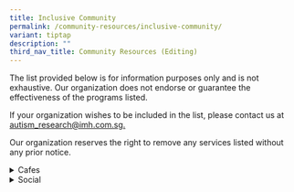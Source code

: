 ```yaml
---
title: Inclusive Community
permalink: /community-resources/inclusive-community/
variant: tiptap
description: ""
third_nav_title: Community Resources (Editing)
---
```

<p>The list provided below is for information purposes only and is not exhaustive.
Our organization does not endorse or guarantee the effectiveness of the
programs listed.</p>
<p>If your organization wishes to be included in the list, please contact
us at <a href="mailto:autism_research@imh.com.sg" rel="noopener noreferrer nofollow" target="_blank">autism_research@imh.com.sg.</a>
</p>
<p>Our organization reserves the right to remove any services listed without
any prior notice.</p>
<div data-type="detailGroup" class="isomer-accordion isomer-accordion-white">
<details class="isomer-details">
<summary>Cafes</summary>
<div data-type="detailsContent" class="isomer-details-content">
<table style="minWidth: 50px">
<colgroup>
<col>
<col>
</colgroup>
<tbody>
<tr>
<th rowspan="1" colspan="1">
<p>Organisation
<br>&amp; Contact Details</p>
</th>
<th rowspan="1" colspan="1">
<p>More Information</p>
</th>
</tr>
<tr>
<td rowspan="1" colspan="1">
<p><strong><a href="https://crossingscafe.com.sg/" rel="noopener nofollow" target="_blank">Crossings Café</a></strong>
<br>
<br>Tel: 6338 2669
<br>Email:
<br><a href="mailto:manager@crossingscafe.com.sg" rel="noopener noreferrer nofollow" target="_blank">manager@crossingscafe.com.sg</a>
</p>
</td>
<td rowspan="1" colspan="1">
<p>A social-enterprise that serves quality food at great prices.</p>
<p>Currently, interns of the cafe consist of students from Assumption Pathway
School and Bettr Barista.</p>
<p></p>
<p>Tues - Sun: 10:00am - 10:00pm</p>
<p></p>
<p><em>Location: Catholic Centre, 55 Waterloo Street, S187954</em>
</p>
</td>
</tr>
<tr>
<td rowspan="1" colspan="1">
<p><strong><a href="https://forewordcoffee.com/" rel="noopener nofollow" target="_blank">Foreword Coffee</a></strong>
</p>
<p></p>
<p>Tel: 8949 0142</p>
</td>
<td rowspan="1" colspan="1">
<p>A social enterprise cafe that provides employment opportunities for persons
with disabilities, special needs, and mental health conditions.</p>
<p></p>
<p>Mon - Fri: 8am - 5pm</p>
<p></p>
<p><em>Location: NUS | Mediacorp Campus | Temasek Shophouse | Esplanade Mall</em>
</p>
</td>
</tr>
<tr>
<td rowspan="1" colspan="1">
<p><strong><a href="https://www.facebook.com/cafemetta/" rel="noopener nofollow" target="_blank">Metta Cafe</a></strong>
</p>
<p></p>
<p>Tel: 6580 4624
<br>Email:
<br><a href="mailto:mettacafe@metta.org.sg" rel="noopener noreferrer nofollow" target="_blank">mettacafe@metta.org.sg</a>
</p>
</td>
<td rowspan="1" colspan="1">
<p>A bakery that provides employment and training for youths with special
needs.</p>
<p></p>
<p>Click <a href="https://shop.metta.org.sg/" rel="noopener nofollow" target="_blank">here</a> to
order cakes and pastries.
<br>Click <a href="https://shop.metta.org.sg/collections/donatemeal" rel="noopener nofollow" target="_blank">here</a> to
donate a meal/cake.</p>
<p></p>
<p>Mon - Sun: 7am - 5pm
<br>(Last order: 3:45pm)</p>
<p></p>
<p><em>Location: Metta Building Level 1, Metta Cafe, 32 Simei Street 1, S529950</em>
</p>
</td>
</tr>
</tbody>
</table>
</div>
</details>
</div>
<div data-type="detailGroup" class="isomer-accordion-group isomer-accordion isomer-accordion-white">
<details class="isomer-details">
<summary>Social</summary>
<div data-type="detailsContent" class="isomer-details-content">
<table style="minWidth: 50px">
<colgroup>
<col>
<col>
</colgroup>
<tbody>
<tr>
<th rowspan="1" colspan="1">
<p>Organisation
<br>&amp; Contact Details</p>
</th>
<th rowspan="1" colspan="1">
<p>More Information</p>
</th>
</tr>
<tr>
<td rowspan="1" colspan="1">
<p><strong>Good life Befrienders Programme</strong>
</p>
<p></p>
<p>Tel: 8797 6304
<br>Email:
<br><a href="mailto:glbf@rainbowcentre.org.sg" rel="noopener noreferrer nofollow" target="_blank">glbf@rainbowcentre.org.sg</a>
</p>
</td>
<td rowspan="1" colspan="1">
<p>A one-year befriending programme, to provide young adults with disabilities
participation in community and develop friendships.</p>
<p></p>
<p>This programme addresses challenges of social isolation faced by graduates
who often experience a drop in services and support as they transition
out of school.</p>
</td>
</tr>
<tr>
<td rowspan="1" colspan="1">
<p><strong><a href="minds.org.sg/for-adults/mtc/" rel="noopener nofollow" target="_blank">Me Too! Club Minds</a></strong>
</p>
<p></p>
<p>Tel: 9365 8253
<br>Email:
<br><a href="mailto:mtc@minds.org.sg" rel="noopener noreferrer nofollow" target="_blank">mtc@minds.org.sg</a>
</p>
</td>
<td rowspan="1" colspan="1">
<p>A social club that aims to promote:</p>
<ul data-tight="true" class="tight">
<li>
<p>The quality of life of adults with ID</p>
</li>
<li>
<p>Engagement through leisure and recreational programmes</p>
</li>
</ul>
<p></p>
<p>Weekly 10-week modular activities: Sports and Art Monthly outings.</p>
</td>
</tr>
<tr>
<td rowspan="1" colspan="1">
<p><strong><a href="tinyurl.com/ymca-club-lite" rel="noopener nofollow" target="_blank">YMCA Club Lite</a></strong>
</p>
<p></p>
<p>Tel: 8727 6930
<br>Email:
<br><a href="mailto:csp@ymca.org.sg" rel="noopener noreferrer nofollow" target="_blank">csp@ymca.org.sg</a>
</p>
<p></p>
<p>Click <a href="tinyurl.com/ymca-club-lite" rel="noopener nofollow" target="_blank">here</a> for
the registration link.</p>
</td>
<td rowspan="1" colspan="1">
<p>A club for special needs youth to hang out!</p>
<p></p>
<p>Activities include:</p>
<ul data-tight="true" class="tight">
<li>
<p>Baking</p>
</li>
<li>
<p>Photography</p>
</li>
<li>
<p>outdoor activities</p>
</li>
</ul>
<p></p>
<p>Perks include:</p>
<ul data-tight="true" class="tight">
<li>
<p>Welcome gift</p>
</li>
<li>
<p>Exclusive activities/workshops/events</p>
</li>
<li>
<p>Discounted rates on programmes</p>
</li>
<li>
<p>YMCA membership privileges</p>
</li>
</ul>
<p></p>
<p>Please note that there is an age requirement of 18 years and above to
be eligible for YMCA Club Lite.</p>
</td>
</tr>
</tbody>
</table>
<p></p>
</div>
</details>
</div>
<p></p>